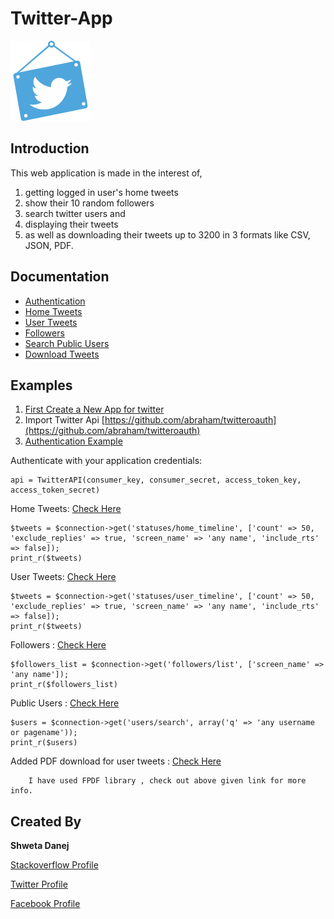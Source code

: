 # Twitter-App

![Twitter-App Logo](/dist/images/if_twitter_313634.png)

## Introduction

This web application is made in the interest of, 

1. getting logged in user's home tweets 
2. show their 10 random followers
3. search twitter users and 
4. displaying their tweets 
5. as well as downloading their tweets up to 3200 in 3 formats like CSV, JSON, PDF.


## Documentation

* [Authentication](https://github.com/shwetadanej/Twitter-App/blob/master/callback.php)
* [Home Tweets](https://github.com/shwetadanej/Twitter-App/blob/master/homeTweets.php)
* [User Tweets](https://github.com/shwetadanej/Twitter-App/blob/master/userTweets.php)
* [Followers](https://github.com/shwetadanej/Twitter-App/blob/master/home.php)
* [Search Public Users](https://github.com/shwetadanej/Twitter-App/blob/master/publicSearch.php)
* [Download Tweets](https://github.com/shwetadanej/Twitter-App/blob/master/downloadTweets.php)


## Examples

1. [First Create a New App for twitter](https://apps.twitter.com/)  
2. Import Twitter Api [https://github.com/abraham/twitteroauth](https://github.com/abraham/twitteroauth)
3. [Authentication Example](https://github.com/sohaibilyas/twitter-api-php)

Authenticate with your application credentials:
	
	api = TwitterAPI(consumer_key, consumer_secret, access_token_key, access_token_secret)

Home Tweets: [Check Here](https://dev.twitter.com/rest/reference/get/statuses/home_timeline)

	$tweets = $connection->get('statuses/home_timeline', ['count' => 50, 'exclude_replies' => true, 'screen_name' => 'any name', 'include_rts' => false]);
	print_r($tweets)


User Tweets: [Check Here](https://dev.twitter.com/rest/reference/get/statuses/user_timeline)

	$tweets = $connection->get('statuses/user_timeline', ['count' => 50, 'exclude_replies' => true, 'screen_name' => 'any name', 'include_rts' => false]);    
	print_r($tweets)


Followers : [Check Here](https://dev.twitter.com/rest/reference/get/followers/list)

	$followers_list = $connection->get('followers/list', ['screen_name' => 'any name']);
  	print_r($followers_list)


Public Users : [Check Here](https://dev.twitter.com/rest/reference/get/users/search)

	$users = $connection->get('users/search', array('q' => 'any username or pagename'));
  	print_r($users)


      
Added PDF download for user tweets : [Check Here](http://www.fpdf.org/)

        I have used FPDF library , check out above given link for more info.


## Created By

**Shweta Danej**

[Stackoverflow Profile](https://stackoverflow.com/users/6375123/shweta-danej?tab=profile)

[Twitter Profile](https://twitter.com/shweta_danej)

[Facebook Profile](https://www.facebook.com/shweta.danej)

